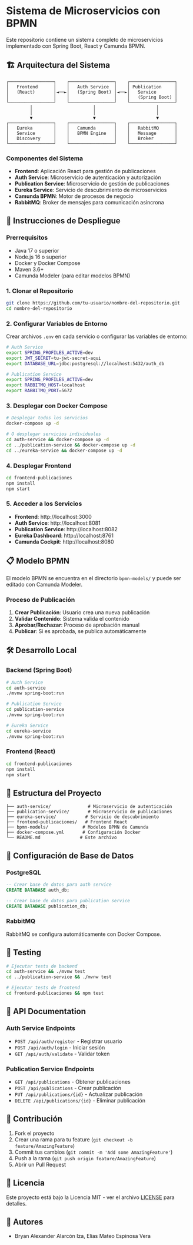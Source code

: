 # Sistema de Microservicios con BPMN

Este repositorio contiene un sistema completo de microservicios implementado con Spring Boot, React y Camunda BPMN.

## 🏗️ Arquitectura del Sistema

```
┌─────────────────┐    ┌─────────────────┐    ┌─────────────────┐
│   Frontend      │    │   Auth Service  │    │ Publication     │
│   (React)       │◄──►│   (Spring Boot) │◄──►│   Service       │
│                 │    │                 │    │   (Spring Boot) │
└─────────────────┘    └─────────────────┘    └─────────────────┘
         │                       │                       │
         │                       │                       │
         ▼                       ▼                       ▼
┌─────────────────┐    ┌─────────────────┐    ┌─────────────────┐
│   Eureka        │    │   Camunda       │    │   RabbitMQ      │
│   Service       │    │   BPMN Engine   │    │   Message       │
│   Discovery     │    │                 │    │   Broker        │
└─────────────────┘    └─────────────────┘    └─────────────────┘
```

### Componentes del Sistema

- **Frontend**: Aplicación React para gestión de publicaciones
- **Auth Service**: Microservicio de autenticación y autorización
- **Publication Service**: Microservicio de gestión de publicaciones
- **Eureka Service**: Servicio de descubrimiento de microservicios
- **Camunda BPMN**: Motor de procesos de negocio
- **RabbitMQ**: Broker de mensajes para comunicación asíncrona

## 🚀 Instrucciones de Despliegue

### Prerrequisitos

- Java 17 o superior
- Node.js 16 o superior
- Docker y Docker Compose
- Maven 3.6+
- Camunda Modeler (para editar modelos BPMN)

### 1. Clonar el Repositorio

```bash
git clone https://github.com/tu-usuario/nombre-del-repositorio.git
cd nombre-del-repositorio
```

### 2. Configurar Variables de Entorno

Crear archivos `.env` en cada servicio o configurar las variables de entorno:

```bash
# Auth Service
export SPRING_PROFILES_ACTIVE=dev
export JWT_SECRET=tu-jwt-secret-aqui
export DATABASE_URL=jdbc:postgresql://localhost:5432/auth_db

# Publication Service
export SPRING_PROFILES_ACTIVE=dev
export RABBITMQ_HOST=localhost
export RABBITMQ_PORT=5672
```

### 3. Desplegar con Docker Compose

```bash
# Desplegar todos los servicios
docker-compose up -d

# O desplegar servicios individuales
cd auth-service && docker-compose up -d
cd ../publication-service && docker-compose up -d
cd ../eureka-service && docker-compose up -d
```

### 4. Desplegar Frontend

```bash
cd frontend-publicaciones
npm install
npm start
```

### 5. Acceder a los Servicios

- **Frontend**: http://localhost:3000
- **Auth Service**: http://localhost:8081
- **Publication Service**: http://localhost:8082
- **Eureka Dashboard**: http://localhost:8761
- **Camunda Cockpit**: http://localhost:8080

## 📋 Modelo BPMN

El modelo BPMN se encuentra en el directorio `bpmn-models/` y puede ser editado con Camunda Modeler.

### Proceso de Publicación

1. **Crear Publicación**: Usuario crea una nueva publicación
2. **Validar Contenido**: Sistema valida el contenido
3. **Aprobar/Rechazar**: Proceso de aprobación manual
4. **Publicar**: Si es aprobada, se publica automáticamente

## 🛠️ Desarrollo Local

### Backend (Spring Boot)

```bash
# Auth Service
cd auth-service
./mvnw spring-boot:run

# Publication Service
cd publication-service
./mvnw spring-boot:run

# Eureka Service
cd eureka-service
./mvnw spring-boot:run
```

### Frontend (React)

```bash
cd frontend-publicaciones
npm install
npm start
```

## 📁 Estructura del Proyecto

```
├── auth-service/              # Microservicio de autenticación
├── publication-service/       # Microservicio de publicaciones
├── eureka-service/           # Servicio de descubrimiento
├── frontend-publicaciones/   # Frontend React
├── bpmn-models/             # Modelos BPMN de Camunda
├── docker-compose.yml       # Configuración Docker
└── README.md               # Este archivo
```

## 🔧 Configuración de Base de Datos

### PostgreSQL

```sql
-- Crear base de datos para auth service
CREATE DATABASE auth_db;

-- Crear base de datos para publication service
CREATE DATABASE publication_db;
```

### RabbitMQ

RabbitMQ se configura automáticamente con Docker Compose.

## 🧪 Testing

```bash
# Ejecutar tests de backend
cd auth-service && ./mvnw test
cd ../publication-service && ./mvnw test

# Ejecutar tests de frontend
cd frontend-publicaciones && npm test
```

## 📝 API Documentation

### Auth Service Endpoints

- `POST /api/auth/register` - Registrar usuario
- `POST /api/auth/login` - Iniciar sesión
- `GET /api/auth/validate` - Validar token

### Publication Service Endpoints

- `GET /api/publications` - Obtener publicaciones
- `POST /api/publications` - Crear publicación
- `PUT /api/publications/{id}` - Actualizar publicación
- `DELETE /api/publications/{id}` - Eliminar publicación

## 🤝 Contribución

1. Fork el proyecto
2. Crear una rama para tu feature (`git checkout -b feature/AmazingFeature`)
3. Commit tus cambios (`git commit -m 'Add some AmazingFeature'`)
4. Push a la rama (`git push origin feature/AmazingFeature`)
5. Abrir un Pull Request

## 📄 Licencia

Este proyecto está bajo la Licencia MIT - ver el archivo [LICENSE](LICENSE) para detalles.

## 👥 Autores

- Bryan Alexander Alarcón Iza, Elias Mateo Espinosa Vera


